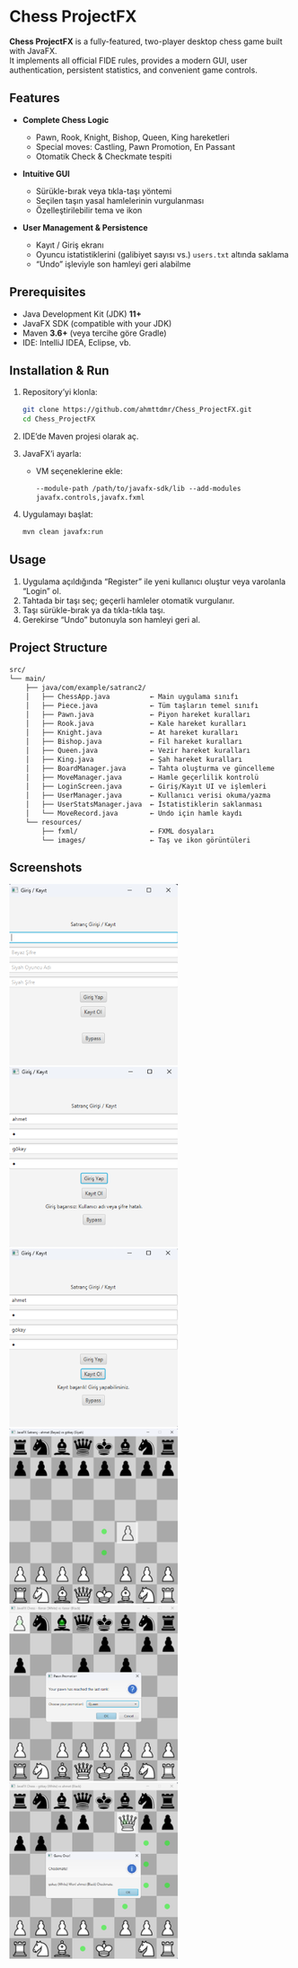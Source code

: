 # Chess ProjectFX

**Chess ProjectFX** is a fully-featured, two-player desktop chess game built with JavaFX.  
It implements all official FIDE rules, provides a modern GUI, user authentication, persistent statistics, and convenient game controls.

## Features

- **Complete Chess Logic**  
  - Pawn, Rook, Knight, Bishop, Queen, King hareketleri  
  - Special moves: Castling, Pawn Promotion, En Passant  
  - Otomatik Check & Checkmate tespiti

- **Intuitive GUI**  
  - Sürükle-bırak veya tıkla-taşı yöntemi  
  - Seçilen taşın yasal hamlelerinin vurgulanması  
  - Özelleştirilebilir tema ve ikon

- **User Management & Persistence**  
  - Kayıt / Giriş ekranı  
  - Oyuncu istatistiklerini (galibiyet sayısı vs.) `users.txt` altında saklama  
  - “Undo” işleviyle son hamleyi geri alabilme

## Prerequisites

- Java Development Kit (JDK) **11+**  
- JavaFX SDK (compatible with your JDK)  
- Maven **3.6+** (veya tercihe göre Gradle)  
- IDE: IntelliJ IDEA, Eclipse, vb.

## Installation & Run

1. Repository’yi klonla:  
   ```bash
   git clone https://github.com/ahmttdmr/Chess_ProjectFX.git
   cd Chess_ProjectFX

2. IDE’de Maven projesi olarak aç.
3. JavaFX’i ayarla:

   * VM seçeneklerine ekle:

     ```
     --module-path /path/to/javafx-sdk/lib --add-modules javafx.controls,javafx.fxml
     ```
4. Uygulamayı başlat:

   ```bash
   mvn clean javafx:run
   ```

## Usage

1. Uygulama açıldığında “Register” ile yeni kullanıcı oluştur veya varolanla “Login” ol.
2. Tahtada bir taşı seç; geçerli hamleler otomatik vurgulanır.
3. Taşı sürükle-bırak ya da tıkla-tıkla taşı.
4. Gerekirse “Undo” butonuyla son hamleyi geri al.

## Project Structure

```
src/
└── main/
    ├── java/com/example/satranc2/
    │   ├── ChessApp.java          ← Main uygulama sınıfı
    │   ├── Piece.java             ← Tüm taşların temel sınıfı
    │   ├── Pawn.java              ← Piyon hareket kuralları
    │   ├── Rook.java              ← Kale hareket kuralları
    │   ├── Knight.java            ← At hareket kuralları
    │   ├── Bishop.java            ← Fil hareket kuralları
    │   ├── Queen.java             ← Vezir hareket kuralları
    │   ├── King.java              ← Şah hareket kuralları
    │   ├── BoardManager.java      ← Tahta oluşturma ve güncelleme
    │   ├── MoveManager.java       ← Hamle geçerlilik kontrolü
    │   ├── LoginScreen.java       ← Giriş/Kayıt UI ve işlemleri
    │   ├── UserManager.java       ← Kullanıcı verisi okuma/yazma
    │   ├── UserStatsManager.java  ← İstatistiklerin saklanması
    │   └── MoveRecord.java        ← Undo için hamle kaydı
    └── resources/
        ├── fxml/                  ← FXML dosyaları
        └── images/                ← Taş ve ikon görüntüleri
```

## Screenshots

<img src="images/LoginScreen.png"   width="300" alt="LoginScreen" />
<img src="images/LoginScreen2.png"   width="300" alt="LoginFail" />
<img src="images/LoginScreen3.png"   width="300" alt="Registeration" />
<img src="images/Gameplay.png"   width="300" alt="Drag&Move" />
<img src="images/Gameplay2.png"   width="300" alt="Pawn Promotion" />
<img src="images/Gameplay3.png"   width="300" alt="CheckMate" />





